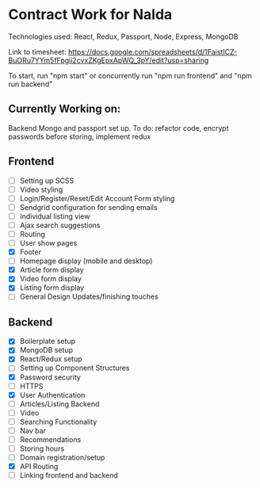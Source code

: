 # Contract Work for Nalda

Technologies used: React, Redux, Passport, Node, Express, MongoDB

Link to timesheet:
https://docs.google.com/spreadsheets/d/1FaistICZ-BuORu7YYm5fFpgii2cvxZKgEpxApWQ_3pY/edit?usp=sharing

To start, run "npm start" or concurrently run "npm run frontend" and "npm run backend"
## Currently Working on:
Backend Mongo and passport set up. To do: refactor code, encrypt passwords before storing, implement redux

## Frontend

- [ ] Setting up SCSS
- [ ] Video styling
- [ ] Login/Register/Reset/Edit Account Form styling
- [ ] Sendgrid configuration for sending emails
- [ ] Individual listing view
- [ ] Ajax search suggestions
- [ ] Routing 	
- [ ] User show pages
- [X] Footer
- [ ] Homepage display (mobile and desktop)
- [X] Article form display
- [X] Video form display
- [X] Listing form display
- [ ] General Design Updates/finishing touches

## Backend

- [X] Boilerplate setup
- [X] MongoDB setup
- [X] React/Redux setup
- [ ] Setting up Component Structures
- [X] Password security
- [ ] HTTPS
- [X] User Authentication
- [ ] Articles/Listing Backend
- [ ] Video
- [ ] Searching Functionality
- [ ] Nav bar
- [ ] Recommendations
- [ ] Storing hours
- [ ] Domain registration/setup
- [X] API Routing
- [ ] Linking frontend and backend
